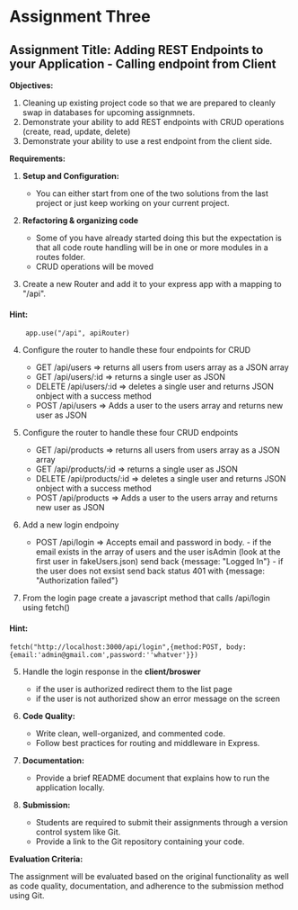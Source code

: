 # Assignment Three

## Assignment Title: Adding REST Endpoints to your Application - Calling endpoint from Client

**Objectives:**

1.  Cleaning up existing project code so that we are prepared to cleanly swap in databases for upcoming assignmnets.
2.  Demonstrate your ability to add REST endpoints with CRUD operations (create, read, update, delete)
3.  Demonstrate your ability to use a rest endpoint from the client side.

**Requirements:**

1. **Setup and Configuration:**

   - You can either start from one of the two solutions from the last project or just keep working on your current project.

2. **Refactoring & organizing code**

   - Some of you have already started doing this but the expectation is that all
     code route handling will be in one or more modules in a routes folder.
   - CRUD operations will be moved

3. Create a new Router and add it to your express app with a mapping to "/api".

#### Hint:

```const apiRouter = express.Router()
    app.use("/api", apiRouter)
```

4. Configure the router to handle these four endpoints for CRUD

   - GET /api/users => returns all users from users array as a JSON array
   - GET /api/users/:id => returns a single user as JSON
   - DELETE /api/users/:id => deletes a single user and returns JSON onbject with a success method
   - POST /api/users => Adds a user to the users array and returns new user as JSON

5. Configure the router to handle these four CRUD endpoints

   - GET /api/products => returns all users from users array as a JSON array
   - GET /api/products/:id => returns a single user as JSON
   - DELETE /api/products/:id => deletes a single user and returns JSON onbject with a success method
   - POST /api/products => Adds a user to the users array and returns new user as JSON

6. Add a new login endpoiny

   - POST /api/login => Accepts email and password in body. - if the email exists in the array of users and the user isAdmin (look at the first user in fakeUsers.json) send back {message: "Logged In"} - if the user does not exsist send back status 401 with {message: "Authorization failed"}

7. From the login page create a javascript method that calls /api/login using fetch()

#### Hint:

`fetch("http://localhost:3000/api/login",{method:POST, body:{email:'admin@gmail.com',password:''whatver'}})`

5.  Handle the login response in the **client/broswer**

    - if the user is authorized redirect them to the list page
    - if the user is not authorized show an error message on the screen

6.  **Code Quality:**

    - Write clean, well-organized, and commented code.
    - Follow best practices for routing and middleware in Express.

7.  **Documentation:**

    - Provide a brief README document that explains how to run the application locally.

8.  **Submission:**
    - Students are required to submit their assignments through a version control system like Git.
    - Provide a link to the Git repository containing your code.

**Evaluation Criteria:**

The assignment will be evaluated based on the original functionality as well as code quality, documentation, and adherence to the submission method using Git.
